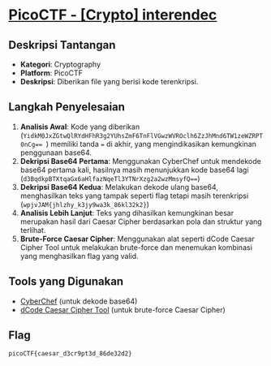 # [PicoCTF - [Crypto] interendec](https://play.picoctf.org/practice/challenge/418?category=2&difficulty=1&page=1)
## Deskripsi Tantangan
- **Kategori**: Cryptography
- **Platform**: PicoCTF 
- **Deskripsi**: Diberikan file yang berisi kode terenkripsi.

## Langkah Penyelesaian
1. **Analisis Awal**: Kode yang diberikan (`YidkM0JxZGtwQlRYdHFhR3g2YUhsZmF6TnFlVGwzWVROclh6ZzJhMnd6TW1zeWZRPT0nCg==
`) memiliki tanda `=` di akhir, yang mengindikasikan kemungkinan penggunaan base64.
2. **Dekripsi Base64 Pertama**: Menggunakan CyberChef untuk mendekode base64 pertama kali, hasilnya masih menunjukkan kode base64 lagi (`d3BqdkpBTXtqaGx6aHlfazNqeTl3YTNrXzg2a2wzMmsyfQ==`)
3. **Dekripsi Base64 Kedua**: Melakukan dekode ulang base64, menghasilkan teks yang tampak seperti flag tetapi masih terenkripsi (`wpjvJAM{jhlzhy_k3jy9wa3k_86kl32k2}`)
4. **Analisis Lebih Lanjut**: Teks yang dihasilkan kemungkinan besar merupakan hasil dari Caesar Cipher berdasarkan pola dan struktur yang terlihat.
5. **Brute-Force Caesar Cipher**: Menggunakan alat seperti dCode Caesar Cipher Tool untuk melakukan brute-force dan menemukan kombinasi yang menghasilkan flag yang valid.

## Tools yang Digunakan
- [CyberChef](https://cyberchef.io/) (untuk dekode base64) 
- [dCode Caesar Cipher Tool](https://www.dcode.fr/caesar-cipher) (untuk brute-force Caesar Cipher) 

## Flag
`picoCTF{caesar_d3cr9pt3d_86de32d2}`
